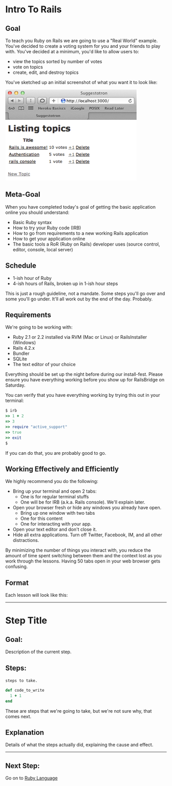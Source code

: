 # Intro To Rails

## Goal

To teach you Ruby on Rails we are going to use a "Real World" example. You've decided to create a voting system for you and your friends to play with. You've decided at a minimum, you'd like to allow users to:

* view the topics sorted by number of votes
* vote on topics
* create, edit, and destroy topics

You've sketched up an initial screenshot of what you want it to look like:

  ![Browser window with topic titles that can be voted on, ordered by number of votes](images/finished_app.png)

## Meta-Goal

When you have completed today's goal of getting the basic application online you should understand:

* Basic Ruby syntax
* How to try your Ruby code (IRB)
* How to go from requirements to a new working Rails application
* How to get your application online
* The basic tools a RoR (Ruby on Rails) developer uses (source control, editor, console, local server)

## Schedule

* 1-ish hour of Ruby
* 4-ish hours of Rails, broken up in 1-ish hour steps

This is just a rough guideline, not a mandate. Some steps you'll go over and some you'll go under. It'll all work out by the end of the day. Probably.

## Requirements

We're going to be working with:

* Ruby 2.1 or 2.2 installed via RVM (Mac or Linux) or RailsInstaller (Windows)
* Rails 4.2.x
* Bundler
* SQLite
* The text editor of your choice

Everything should be set up the night before during our install-fest. Please ensure you have everything working before you show up for RailsBridge on Saturday.

You can verify that you have everything working by trying this out in your terminal:

```ruby
$ irb
>> 1 + 2
=> 3
>> require "active_support"
=> true
>> exit
$
```

If you can do that, you are probably good to go.

## Working Effectively and Efficiently
We highly recommend you do the following:

* Bring up your terminal and open 2 tabs:
  * One is for regular terminal stuffs
  * One will be for IRB (a.k.a. Rails console). We'll explain later.
* Open your browser fresh or hide any windows you already have open.
  * Bring up one window with two tabs
  * One for this content
  * One for interacting with your app.
* Open your text editor and don't close it.
* Hide all extra applications. Turn off Twitter, Facebook, IM, and all other distractions.

By minimizing the number of things you interact with, you reduce the amount of time spent switching between them and the context lost as you work through the lessons. Having 50 tabs open in your web browser gets confusing.

## Format

Each lesson will look like this:

---
# Step Title

## Goal:
Description of the current step.

## Steps:
`steps to take.`
```ruby
def code_to_write
  1 + 1
end
```
These are steps that we're going to take, but we're not sure why, that comes next.

## Explanation
Details of what the steps actually did, explaining the cause and effect.

---

## Next Step:
Go on to [Ruby Language](RUBY_LANGUAGE)
